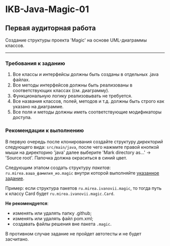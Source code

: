 # IKB-Java-Magic-01
## Первая аудиторная работа

Создание структуры проекта 'Magic' на основе UML-диаграммы классов.

-----

### Требования к заданию
1. Все классы и интерфейсы должны быть созданы в отдельных .java файлах.
2. Все методы интерфейсов должны быть реализованы в соответствующих классах (см. диаграмму).
3. Функциональную логику реализовывать не требуется.
4. Все названия классов, полей, методов и т.д. должны быть строго как указано на диаграмме.
5. Все поля и методы должны иметь соответствующие модификаторы доступа.

### Рекомендации к выполнению

В первую очередь после клонирования создайте структуру _директорий_ следующего вида:
`src/main/java`, после чего нажмите правой кнопкой мыши на директорию 'java' далее выберите 'Mark directory as...' -> 'Source root'.
Папочка должна окраситься в синий цвет.

Следующим этапом создать структуру _пакетов_: `ru.mirea.ваша_фамилия_ио.magic` внутри которой выполняйте [указанное задание](https://www.buildin.ai/kseno/share/b8547e6a-141f-4ffb-885f-affec97d119f).

Пример: если структура пакетов `ru.mirea.ivanovii.magic`, то тогда путь к классу Card будет `ru.mirea.ivanovii.magic.Card`.

**Не рекомендуется**:
* изменять или удалять папку .github;
* изменять или удалять файл pom.xml;
* создавать файлы решения вне пакета `.magic`.

В противном случае задание не пройдет автотесты и не будет засчитано.